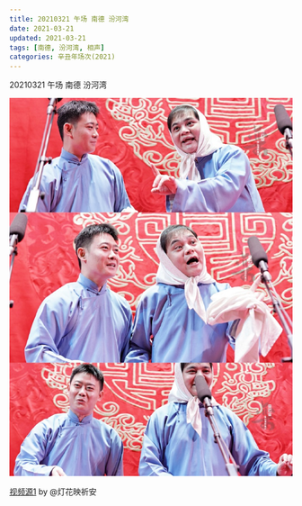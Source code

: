 ```yaml
---
title: 20210321 午场 南德 汾河湾 
date: 2021-03-21
updated: 2021-03-21
tags: [南德, 汾河湾, 相声] 
categories: 辛丑年场次(2021)
---
```

20210321 午场 南德 汾河湾 

![](https://raw.githubusercontent.com/rhenginium/image/main/007aVJ83ly1gorngklecqj31w02ioqv8.jpg)

[视频源1](https://m.weibo.cn/detail/4617225254474039)  by @灯花映祈安